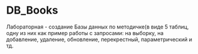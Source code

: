 # DB_Books
Лабораторная - создание Базы данных по методичке(в виде 5 таблиц, одну из них как пример работы с запросами: на выборку, на добавление, удаление, обновление, перекрестный, параметрический и тд.
